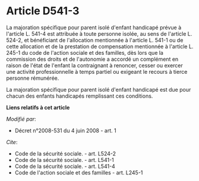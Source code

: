 # Article D541-3

La majoration spécifique pour parent isolé d'enfant handicapé prévue à l'article L. 541-4 est attribuée à toute personne
isolée, au sens de l'article L. 524-2, et bénéficiant de l'allocation mentionnée à l'article L. 541-1 ou de cette allocation
et de la prestation de compensation mentionnée à l'article L. 245-1 du code de l'action sociale et des familles, dès lors que
la commission des droits et de l'autonomie a accordé un complément en raison de l'état de l'enfant la contraignant à
renoncer, cesser ou exercer une activité professionnelle à temps partiel ou exigeant le recours à tierce personne rémunérée. 

La majoration spécifique pour parent isolé d'enfant handicapé est due pour chacun des enfants handicapés remplissant ces
conditions.

**Liens relatifs à cet article**

_Modifié par_:

  - Décret n°2008-531 du 4 juin 2008 - art. 1

_Cite_:

  - Code de la sécurité sociale. - art. L524-2
  - Code de la sécurité sociale. - art. L541-1
  - Code de la sécurité sociale. - art. L541-4
  - Code de l'action sociale et des familles - art. L245-1
